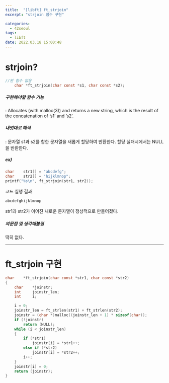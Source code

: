 ```yaml
---
title:  "[libft] ft_strjoin"
excerpt: "strjoin 함수 구현"

categories:
  - 42seoul
tags:
  - libft
date: 2022.03.18 15:00:48
---
```


# strjoin?

```c
//원 함수 없음
    char *ft_strjoin(char const *s1, char const *s2);
```

##### 구현해야할 함수 기능    
:  Allocates (with malloc(3)) and returns a new string, which is the result of the concatenation of ’s1’ and ’s2’.    

##### 내멋대로 해석    
:  문자열 s1과 s2를 합한 문자열을 새롭게 할당하여 반환한다. 할당 실패시에서는 NULL을 반환한다.        

##### ex)    
```c
char	str1[] = "abcdefg";
char	str2[] = "hijklmnop";
printf("%s\n", ft_strjoin(str1, str2));
```
코드 실행 결과
```c
abcdefghijklmnop
```
str1과 str2가 이어진 새로운 문자열이 정상적으로 만들어졌다.    

##### 의문점 및 생각해볼점    
딱히 없다.    

***

# ft_strjoin 구현

```c
char	*ft_strjoin(char const *str1, char const *str2)
{
	char	*joinstr;
	int		joinstr_len;
	int		i;

	i = 0;
	joinstr_len = ft_strlen(str1) + ft_strlen(str2);
	joinstr = (char *)malloc((joinstr_len + 1) * sizeof(char));
	if (!joinstr)
		return (NULL);
	while (i < joinstr_len)
	{
		if (*str1)
			joinstr[i] = *str1++;
		else if (*str2)
			joinstr[i] = *str2++;
		i++;
	}
	joinstr[i] = 0;
	return (joinstr);
}

```


